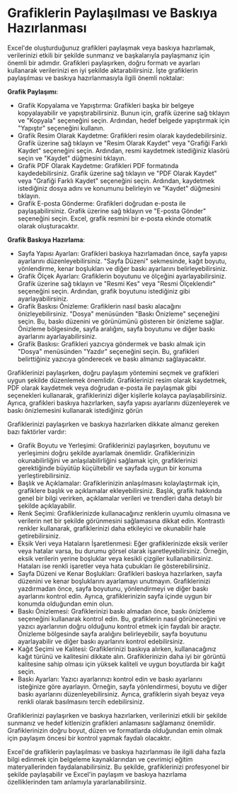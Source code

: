 # Grafiklerin Paylaşılması ve Baskıya Hazırlanması

Excel'de oluşturduğunuz grafikleri paylaşmak veya baskıya hazırlamak, verilerinizi etkili bir şekilde sunmanız ve başkalarıyla paylaşmanız için önemli bir adımdır. Grafikleri paylaşırken, doğru formatı ve ayarları kullanarak verilerinizi en iyi şekilde aktarabilirsiniz. İşte grafiklerin paylaşılması ve baskıya hazırlanmasıyla ilgili önemli noktalar:

**Grafik Paylaşımı**:
- Grafik Kopyalama ve Yapıştırma: Grafikleri başka bir belgeye kopyalayabilir ve yapıştırabilirsiniz. Bunun için, grafik üzerine sağ tıklayın ve "Kopyala" seçeneğini seçin. Ardından, hedef belgede yapıştırmak için "Yapıştır" seçeneğini kullanın.
- Grafik Resim Olarak Kaydetme: Grafikleri resim olarak kaydedebilirsiniz. Grafik üzerine sağ tıklayın ve "Resim Olarak Kaydet" veya "Grafiği Farklı Kaydet" seçeneğini seçin. Ardından, resmi kaydetmek istediğiniz klasörü seçin ve "Kaydet" düğmesini tıklayın.
- Grafik PDF Olarak Kaydetme: Grafikleri PDF formatında kaydedebilirsiniz. Grafik üzerine sağ tıklayın ve "PDF Olarak Kaydet" veya "Grafiği Farklı Kaydet" seçeneğini seçin. Ardından, kaydetmek istediğiniz dosya adını ve konumunu belirleyin ve "Kaydet" düğmesini tıklayın.
- Grafik E-posta Gönderme: Grafikleri doğrudan e-posta ile paylaşabilirsiniz. Grafik üzerine sağ tıklayın ve "E-posta Gönder" seçeneğini seçin. Excel, grafik resmini bir e-posta ekinde otomatik olarak oluşturacaktır.

**Grafik Baskıya Hazırlama**:
- Sayfa Yapısı Ayarları: Grafikleri baskıya hazırlamadan önce, sayfa yapısı ayarlarını düzenleyebilirsiniz. "Sayfa Düzeni" sekmesinde, kağıt boyutu, yönlendirme, kenar boşlukları ve diğer baskı ayarlarını belirleyebilirsiniz.
- Grafik Ölçek Ayarları: Grafiklerin boyutunu ve ölçeğini ayarlayabilirsiniz. Grafik üzerine sağ tıklayın ve "Resmi Kes" veya "Resmi Ölçeklendir" seçeneğini seçin. Ardından, grafik boyutunu istediğiniz gibi ayarlayabilirsiniz.
- Grafik Baskısı Önizleme: Grafiklerin nasıl baskı alacağını önizleyebilirsiniz. "Dosya" menüsünden "Baskı Önizleme" seçeneğini seçin. Bu, baskı düzenini ve görünümünü gösteren bir önizleme sağlar. Önizleme bölgesinde, sayfa aralığını, sayfa boyutunu ve diğer baskı ayarlarını ayarlayabilirsiniz.
- Grafik Baskısı: Grafikleri yazıcıya göndermek ve baskı almak için "Dosya" menüsünden "Yazdır" seçeneğini seçin. Bu, grafikleri belirttiğiniz yazıcıya gönderecek ve baskı almanızı sağlayacaktır.

Grafiklerinizi paylaşırken, doğru paylaşım yöntemini seçmek ve grafikleri uygun şekilde düzenlemek önemlidir. Grafiklerinizi resim olarak kaydetmek, PDF olarak kaydetmek veya doğrudan e-posta ile paylaşmak gibi seçenekleri kullanarak, grafiklerinizi diğer kişilerle kolayca paylaşabilirsiniz. Ayrıca, grafikleri baskıya hazırlarken, sayfa yapısı ayarlarını düzenleyerek ve baskı önizlemesini kullanarak istediğiniz görün

Grafiklerinizi paylaşırken ve baskıya hazırlarken dikkate almanız gereken bazı faktörler vardır:
- Grafik Boyutu ve Yerleşimi: Grafiklerinizi paylaşırken, boyutunu ve yerleşimini doğru şekilde ayarlamak önemlidir. Grafiklerinizin okunabilirliğini ve anlaşılabilirliğini sağlamak için, grafiklerinizi gerektiğinde büyütüp küçültebilir ve sayfada uygun bir konuma yerleştirebilirsiniz.
- Başlık ve Açıklamalar: Grafiklerinizin anlaşılmasını kolaylaştırmak için, grafiklere başlık ve açıklamalar ekleyebilirsiniz. Başlık, grafik hakkında genel bir bilgi verirken, açıklamalar verileri ve trendleri daha detaylı bir şekilde açıklayabilir.
- Renk Seçimi: Grafiklerinizde kullanacağınız renklerin uyumlu olmasına ve verilerin net bir şekilde görünmesini sağlamasına dikkat edin. Kontrastlı renkler kullanarak, grafiklerinizi daha etkileyici ve okunabilir hale getirebilirsiniz.
- Eksik Veri veya Hataların İşaretlenmesi: Eğer grafiklerinizde eksik veriler veya hatalar varsa, bu durumu görsel olarak işaretleyebilirsiniz. Örneğin, eksik verilerin yerine boşluklar veya kesikli çizgiler kullanabilirsiniz. Hataları ise renkli işaretler veya hata çubukları ile gösterebilirsiniz.
- Sayfa Düzeni ve Kenar Boşlukları: Grafikleri baskıya hazırlarken, sayfa düzenini ve kenar boşluklarını ayarlamayı unutmayın. Grafiklerinizi yazdırmadan önce, sayfa boyutunu, yönlendirmeyi ve diğer baskı ayarlarını kontrol edin. Ayrıca, grafiklerinizin sayfa içinde uygun bir konumda olduğundan emin olun.
- Baskı Önizlemesi: Grafiklerinizi baskı almadan önce, baskı önizleme seçeneğini kullanarak kontrol edin. Bu, grafiklerin nasıl görüneceğini ve yazıcı ayarlarının doğru olduğunu kontrol etmek için faydalı bir araçtır. Önizleme bölgesinde sayfa aralığını belirleyebilir, sayfa boyutunu ayarlayabilir ve diğer baskı ayarlarını kontrol edebilirsiniz.
- Kağıt Seçimi ve Kalitesi: Grafiklerinizi baskıya alırken, kullanacağınız kağıt türünü ve kalitesini dikkate alın. Grafiklerinizin daha iyi bir görüntü kalitesine sahip olması için yüksek kaliteli ve uygun boyutlarda bir kağıt seçin.
- Baskı Ayarları: Yazıcı ayarlarınızı kontrol edin ve baskı ayarlarını isteğinize göre ayarlayın. Örneğin, sayfa yönlendirmesi, boyutu ve diğer baskı ayarlarını düzenleyebilirsiniz. Ayrıca, grafiklerin siyah beyaz veya renkli olarak basılmasını tercih edebilirsiniz.

Grafiklerinizi paylaşırken ve baskıya hazırlarken, verilerinizi etkili bir şekilde sunmanız ve hedef kitlenizin grafikleri anlamasını sağlamanız önemlidir. Grafiklerinizin doğru boyut, düzen ve formatlarda olduğundan emin olmak için paylaşım öncesi bir kontrol yapmak faydalı olacaktır.

Excel'de grafiklerin paylaşılması ve baskıya hazırlanması ile ilgili daha fazla bilgi edinmek için belgeleme kaynaklarından ve çevrimiçi eğitim materyallerinden faydalanabilirsiniz. Bu şekilde, grafiklerinizi profesyonel bir şekilde paylaşabilir ve Excel'in paylaşım ve baskıya hazırlama özelliklerinden tam anlamıyla yararlanabilirsiniz.